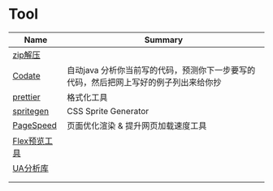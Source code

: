 # Tool

| Name                                                         | Summary                                                      |
| ------------------------------------------------------------ | ------------------------------------------------------------ |
| [zip解压](http://www.kekaosx.com/zh-cn/index.php)            |                                                              |
| [Codate](https://www.codota.com/)                            | 自动java 分析你当前写的代码，预测你下一步要写的代码，然后把网上写好的例子列出来给你抄 |
| [prettier](https://prettier.io/)                             | 格式化工具                                                   |
| [spritegen](https://spritegen.website-performance.org/)      | CSS Sprite Generator                                         |
| [PageSpeed](https://developers.google.com/speed/docs/insights/rules) | 页面优化渲染 & 提升网页加载速度工具                          |
| [Flex预览工具](http://007sair.github.io/demo/flex-tool.html) |                                                              |
| [UA分析库](http://www.fynas.com/ua)                          |                                                              |
|                                                              |                                                              |
|                                                              |                                                              |

